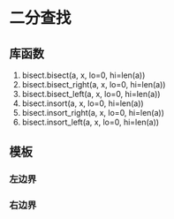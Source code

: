 # 二分查找

## 库函数

1) bisect.bisect(a, x, lo=0, hi=len(a))
2) bisect.bisect_right(a, x, lo=0, hi=len(a))
3) bisect.bisect_left(a, x, lo=0, hi=len(a))
4) bisect.insort(a, x, lo=0, hi=len(a))
5) bisect.insort_right(a, x, lo=0, hi=len(a))
6) bisect.insort_left(a, x, lo=0, hi=len(a))

## 模板

### 左边界

### 右边界